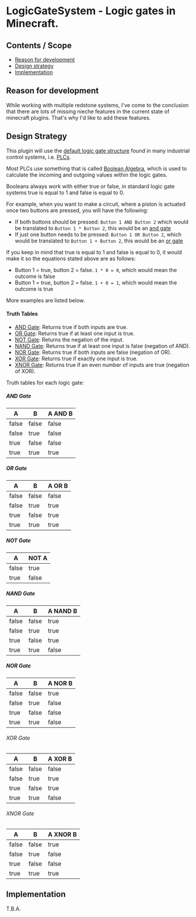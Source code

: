 # LogicGateSystem - Logic gates in Minecraft.

## Contents / Scope
- [Reason for development](#reason-for-development)
- [Design strategy](#design-strategy)
- [Implementation](#implementation)

## Reason for development
While working with multiple redstone systems, I've come to the conclusion that there are lots of missing nieche features in the current state of minecraft plugins. That's why I'd like to add these features.

## Design Strategy
This plugin will use the [default logic gate structure](https://en.wikipedia.org/wiki/Logic_gate) found in many industrial control systems, i.e. [PLCs](https://en.wikipedia.org/wiki/Programmable_logic_controller).

Most PLCs use something that is called [Boolean Algebra](https://en.wikipedia.org/wiki/Boolean_algebra), which is used to calculate the incoming and outgoing values within the logic gates.

Booleans always work with either true or false, in standard logic gate systems true is equal to 1 and false is equal to 0.

For example, when you want to make a circuit, where a piston is actuated once two buttons are pressed, you will have the following:
- If both buttons should be pressed: ```Button 1 AND Button 2``` which would be translated to ```Button 1 * Button 2```, this would be an [and gate](#and-gate)
- If just one button needs to be pressed: ```Button 1 OR Button 2```, which would be translated to ```Button 1 + Button 2```, this would be an [or gate](#or-gate)

If you keep in mind that true is equal to 1 and false is equal to 0, it would make it so the equations stated above are as follows:
- Button 1 = true, button 2 = false. ```1 * 0 = 0```, which would mean the outcome is false
- Button 1 = true, button 2 = false. ```1 + 0 = 1```, which would mean the outcome is true

More examples are listed below.

#### Truth Tables
- [AND Gate](#and-gate): Returns true if both inputs are true.
- [OR Gate](#or-gate): Returns true if at least one input is true.
- [NOT Gate](#not-gate): Returns the negation of the input.
- [NAND Gate](#nand-gate): Returns true if at least one input is false (negation of AND).
- [NOR Gate](#nor-gate): Returns true if both inputs are false (negation of OR).
- [XOR Gate](#xor-gate): Returns true if exactly one input is true.
- [XNOR Gate](#xnor-gate): Returns true if an even number of inputs are true (negation of XOR).

Truth tables for each logic gate:
##### AND Gate
| A     | B     | A AND B |
|-------|-------|---------|
| false | false | false   |
| false | true  | false   |
| true  | false | false   |
| true  | true  | true    |
##### OR Gate
| A     | B     | A OR B  |
|-------|-------|---------|
| false | false | false   |
| false | true  | true    |
| true  | false | true    |
| true  | true  | true    |
##### NOT Gate
| A     | NOT A |
|-------|-------|
| false | true  |
| true  | false |
##### NAND Gate
| A     | B     | A NAND B|
|-------|-------|---------|
| false | false | true    |
| false | true  | true    |
| true  | false | true    |
| true  | true  | false   |
##### NOR Gate
| A     | B     | A NOR B |
|-------|-------|---------|
| false | false | true    |
| false | true  | false   |
| true  | false | false   |
| true  | true  | false   |
###### XOR Gate
| A     | B     | A XOR B |
|-------|-------|---------|
| false | false | false   |
| false | true  | true    |
| true  | false | true    |
| true  | true  | false   |
###### XNOR Gate
| A     | B     | A XNOR B|
|-------|-------|---------|
| false | false | true    |
| false | true  | false   |
| true  | false | false   |
| true  | true  | true    |


## Implementation
T.B.A.